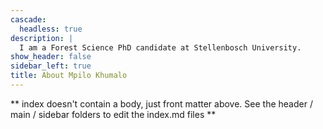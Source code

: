 ```yaml
---
cascade:
  headless: true
description: |
  I am a Forest Science PhD candidate at Stellenbosch University.
show_header: false
sidebar_left: true
title: About Mpilo Khumalo
---
```


** index doesn't contain a body, just front matter above.
See the header / main / sidebar folders to edit the index.md files **
